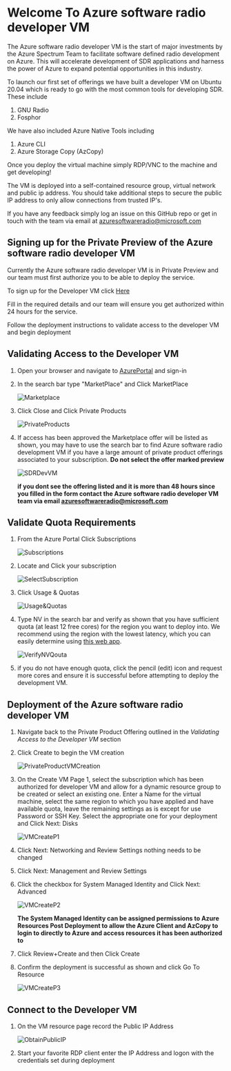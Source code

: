 # Welcome To Azure software radio developer VM 

The Azure software radio developer VM is the start of major investments by the Azure Spectrum Team to facilitate software defined radio development on Azure. This will accelerate development of SDR applications and harness the power of Azure to expand potential opportunities in this industry.

To launch our first set of offerings we have built a developer VM on Ubuntu 20.04 which is ready to go with the most common tools for developing SDR. These include

1. GNU Radio 
2. Fosphor

We have also included Azure Native Tools including
1. Azure CLI
2. Azure Storage Copy (AzCopy) 

Once you deploy the virtual machine simply RDP/VNC to the machine and get developing!

The VM is deployed into a self-contained resource group, virtual network and public ip address. 
You should take additional steps to secure the public IP address to only allow connections from trusted IP's.

If you have any feedback simply log an issue on this GitHub repo or get in touch with the team via email at azuresoftwareradio@microsoft.com


## Signing up for the Private Preview of the Azure software radio developer VM

Currently the Azure software radio developer VM is in Private Preview and our team must first authorize you to be able to deploy the service. 

To sign up for the Developer VM click [Here](https://forms.office.com/r/sbZqBUVUE0) 

Fill in the required details and our team will ensure you get authorized within 24 hours for the service.

Follow the deployment instructions to validate access to the developer VM and begin deployment


## Validating Access to the Developer VM

1. Open your browser and navigate to [AzurePortal](https://portal.azure.com) and sign-in 
2. In the search bar type "MarketPlace" and Click MarketPlace 
   
   ![Marketplace](./../images/marketplace.jpg)

3. Click Close and Click Private Products
   
   ![PrivateProducts](./../images/privateproducts.jpg)

4. If access has been approved the Marketplace offer will be listed as shown, you may have to use the search bar to find Azure software radio development VM if you have a large amount of private product offerings associated to your subscription. 
   **Do not select the offer marked preview**
   
   ![SDRDevVM](./../images/azuresoftwareradiodevvmoffer.jpg)

   **if you dont see the offering listed and it is more than 48 hours since you filled in the form contact the Azure software radio developer VM team via email azuresoftwareradio@microsoft.com**

## Validate Quota Requirements

1. From the Azure Portal Click Subscriptions

   ![Subscriptions](./../images/subscriptions.jpg)

2. Locate and Click your subscription

   ![SelectSubscription](./../images/selectsubscription.jpg)

3. Click Usage & Quotas

   ![Usage&Quotas](./../images/usageqouta.jpg)

4. Type NV in the search bar and verify as shown that you have sufficient quota (at least 12 free cores) for the region you want to deploy into.  We recommend using the region with the lowest latency, which you can easily determine using [this web app](https://azurespeedtest.azurewebsites.net/).

   ![VerifyNVQouta](./../images/verifyqouta.jpg)

5. if you do not have enough quota, click the pencil (edit) icon and request more cores and ensure it is successful before attempting to deploy the development VM.

## Deployment of the Azure software radio developer VM

1. Navigate back to the Private Product Offering outlined in the *Validating Access to the Developer VM* section
2. Click Create to begin the VM creation
   
   ![PrivateProductVMCreation](./../images/vmcreation.jpg)

3. On the Create VM Page 1, select the subscription which has been authorized for developer VM and allow for a dynamic resource group to be created or select an existing one. Enter a Name for the virtual machine, select the same region to which you have applied and have available quota, leave the remaining settings as is except for use Password or SSH Key. Select the appropriate one for your deployment and Click Next: Disks
   
   ![VMCreateP1](./../images/vmcreate1.jpg)

4. Click Next: Networking and Review Settings nothing needs to be changed
5. Click Next: Management and Review Settings 
6. Click the checkbox for System Managed Identity and Click Next: Advanced
   
   ![VMCreateP2](./../images/vmcreate2.jpg)

    **The System Managed Identity can be assigned permissions to Azure Resources Post Deployment to allow the Azure Client and AzCopy to login to directly to Azure and access resources it has been authorized to**
    
7. Click Review+Create and then Click Create
8. Confirm the deployment is successful as shown and click Go To Resource
   
   ![VMCreateP3](./../images/vmcreate3.jpg)

## Connect to the Developer VM 

1. On the VM resource page record the Public IP Address 
   
   ![ObtainPublicIP](./../images/rdptovm.jpg)

2. Start your favorite RDP client enter the IP Address and logon with the credentials set during deployment
